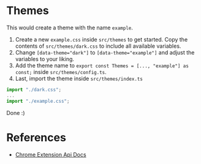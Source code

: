 # Themes
This would create a theme with the name `example`.
1. Create a new `example.css` inside `src/themes` to get started. Copy the contents of `src/themes/dark.css` to include all available variables. 
2. Change `[data-theme="dark"]` to `[data-theme="example"]` and adjust the variables to your liking.
3. Add the theme name to `export const Themes = [..., "example"] as const;` inside `src/themes/config.ts`.
4. Last, import the theme inside `src/themes/index.ts`
```js
import "./dark.css";
...
import "./example.css";
```
Done :)

# References
- [Chrome Extension Api Docs](https://developer.chrome.com/docs/extensions/reference/api)